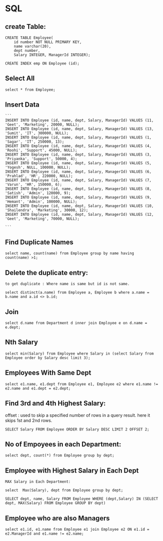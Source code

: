 # SQL

## create Table:

    CREATE TABLE Employee(
        id number NOT NULL PRIMARY KEY,
        name varchar(20),
        dept number,
        Salary INTEGER, ManagerId INTEGER);

    CREATE INDEX emp ON Employee (id);

## Select All

    select * from Employee;

## Insert Data

    ```
    INSERT INTO Employee (id, name, dept, Salary, ManagerId) VALUES (11, 'Geet', 'Marketing', 20000, NULL);
    INSERT INTO Employee (id, name, dept, Salary, ManagerId) VALUES (13, 'Sumit', 'IT', 300000, NULL);
    INSERT INTO Employee (id, name, dept, Salary, ManagerId) VALUES (1, 'Sagar', 'IT', 250000, 13);
    INSERT INTO Employee (id, name, dept, Salary, ManagerId) VALUES (4, 'Roohi', 'Support', 45000, NULL);
    INSERT INTO Employee (id, name, dept, Salary, ManagerId) VALUES (3, 'Priyanka', 'Support', 50000, 4);
    INSERT INTO Employee (id, name, dept, Salary, ManagerId) VALUES (5, 'Yogesh', NULL, 100000, NULL);
    INSERT INTO Employee (id, name, dept, Salary, ManagerId) VALUES (6, 'Prahlad', 'HR', 220000, NULL);
    INSERT INTO Employee (id, name, dept, Salary, ManagerId) VALUES (7, 'Varun', 'HR', 150000, 6);
    INSERT INTO Employee (id, name, dept, Salary, ManagerId) VALUES (8, 'Satish', 'Admin', 120000, 9);
    INSERT INTO Employee (id, name, dept, Salary, ManagerId) VALUES (9, 'Hemant', 'Admin', 100000, NULL);
    INSERT INTO Employee (id, name, dept, Salary, ManagerId) VALUES (10, 'Shailendra', 'Marketing', 30000, 12);
    INSERT INTO Employee (id, name, dept, Salary, ManagerId) VALUES (12, 'Geet', 'Marketing', 70000, NULL);

    ```


## Find Duplicate Names

    select name, count(name) from Employee group by name having count(name) >1;
    
## Delete the duplicate entry: 
    to get duplicate : Where name is same but id is not same. 
    
    select distinct(a.name) from Employee a, Employee b where a.name = b.name and a.id <> b.id;

## Join

    select d.name from Department d inner join Employee e on d.name = e.dept; 


## Nth Salary

    select min(Salary) from Employee where Salary in (select Salary from Employee order by Salary desc limit 3);
   

## Employees With Same Dept

    select e1.name, e1.dept from Employee e1, Employee e2 where e1.name != e2.name and e1.dept = e2.dept;

## Find 3rd and 4th Highest Salary:
offset : used to skip a specified number of rows in a query result. here it skips 1st and 2nd rows.

    SELECT Salary FROM Employee ORDER BY Salary DESC LIMIT 2 OFFSET 2;

## No of Empoyees in each Department:

    select dept, count(*) from Employee group by dept;


## Employee with Highest Salary in Each Dept

    MAX Salary in Each Department:
    
    select  Max(Salary), dept from Employee group by dept;
    
    SELECT dept, name, Salary FROM Employee WHERE (dept,Salary) IN (SELECT dept, MAX(Salary) FROM Employee GROUP BY dept)

## Employee who are also Managers

    select e1.id, e1.name from Employee e1 join Employee e2 ON e1.id = e2.ManagerId and e1.name != e2.name;
